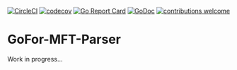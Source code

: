 [![CircleCI](https://circleci.com/gh/Go-Forensics/MFT-Parser.svg?style=svg)](https://circleci.com/gh/Go-Forensics/MFT-Parser) [![codecov](https://codecov.io/gh/Go-Forensics/MFT-Parser/branch/master/graph/badge.svg)](https://codecov.io/gh/Go-Forensics/MFT-Parser) [![Go Report Card](https://goreportcard.com/badge/github.com/Go-Forensics/MFT-Parser)](https://goreportcard.com/report/github.com/Go-Forensics/MFT-Parser) [![GoDoc](https://godoc.org/github.com/Go-Forensics/BinaryTransforms?status.png)](https://godoc.org/github.com/Go-Forensics/MFT-Parser) [![contributions welcome](https://img.shields.io/badge/contributions-welcome-brightgreen.svg?style=flat)](https://github.com/Go-Forensics/MFT-Parser/issues)

# GoFor-MFT-Parser

Work in progress...

